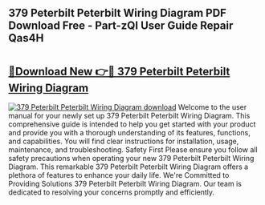 ## 379 Peterbilt Peterbilt Wiring Diagram PDF Download Free - Part-zQI User Guide Repair Qas4H

# <h2><a href="http://dfnhed1.blite.top/?on=379+Peterbilt+Peterbilt+Wiring+Diagram">🔗Download New 👉🔴 379 Peterbilt Peterbilt Wiring Diagram</a></h2>

[![379 Peterbilt Peterbilt Wiring Diagram download](https://i.imgur.com/lujVjoI.png)](http://dfnhed1.blite.top/?on=379+Peterbilt+Peterbilt+Wiring+Diagram)
Welcome to the user manual for your newly set up 379 Peterbilt Peterbilt Wiring Diagram. This comprehensive guide is intended to help you get started with your product and provide you with a thorough understanding of its features, functions, and capabilities. You will find clear instructions for installation, usage, maintenance, and troubleshooting. Safety First Please ensure you follow all safety precautions when operating your new 379 Peterbilt Peterbilt Wiring Diagram. This remarkable 379 Peterbilt Peterbilt Wiring Diagram offers a plethora of features to enhance your daily life. We're Committed to Providing Solutions 379 Peterbilt Peterbilt Wiring Diagram. Our team is dedicated to resolving your concerns promptly and efficiently.
